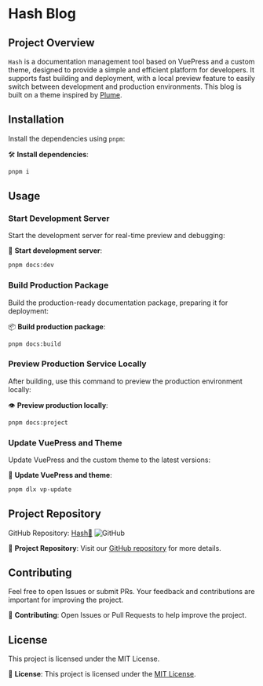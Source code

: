 # Hash Blog
## Project Overview

`Hash` is a documentation management tool based on VuePress and a custom theme, designed to provide a simple and efficient platform for developers. It supports fast building and deployment, with a local preview feature to easily switch between development and production environments. This blog is built on a theme inspired by [Plume](https://theme-plume.vuejs.press).

## Installation

Install the dependencies using `pnpm`:

🛠️ **Install dependencies**:

```bash
pnpm i
```

## Usage

### Start Development Server

Start the development server for real-time preview and debugging:

🚀 **Start development server**:

```bash
pnpm docs:dev
```

### Build Production Package

Build the production-ready documentation package, preparing it for deployment:

📦 **Build production package**:

```bash
pnpm docs:build
```

### Preview Production Service Locally

After building, use this command to preview the production environment locally:

👁️ **Preview production locally**:

```bash
pnpm docs:project
```

### Update VuePress and Theme

Update VuePress and the custom theme to the latest versions:

🔄 **Update VuePress and theme**:

```bash
pnpm dlx vp-update
```

## Project Repository

GitHub Repository: [Hash🔎](https://github.com/Pai3141/hash.git)  ![GitHub](https://img.shields.io/badge/GitHub-Repository-blue?style=flat&logo=github)

📌 **Project Repository**: Visit our [GitHub repository](https://github.com/Pai3141/hash.git) for more details.

## Contributing

Feel free to open Issues or submit PRs. Your feedback and contributions are important for improving the project.

🤝 **Contributing**: Open Issues or Pull Requests to help improve the project.

## License

This project is licensed under the MIT License.

📝 **License**: This project is licensed under the [MIT License](https://opensource.org/licenses/MIT).